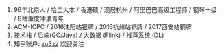 1. 96年北京人 / 哈工大本 / 香港硕 / 现居杭州 / 阿里巴巴高级工程师 / 钢琴十级 / B站重度冲浪青年
2. ACM-ICPC / 2016沈阳站银牌 / 2016杭州站铜牌 / 2017西安站铜牌
3. 技术栈 / 后端(GO/Java) / 大数据 (Flink) / 推荐系统 (DL)
4. 知乎账户: [zu3zz](https://www.zhihu.com/people/ga-me-35) 欢迎关注
